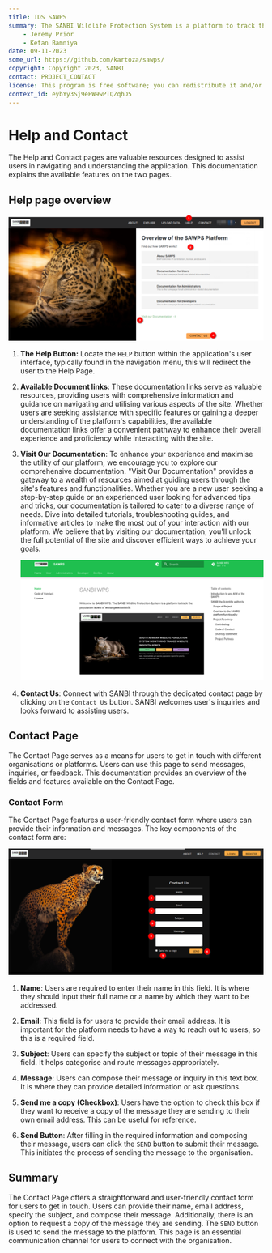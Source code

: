```yaml
---
title: IDS SAWPS
summary: The SANBI Wildlife Protection System is a platform to track the population levels of endangered wildlife.
    - Jeremy Prior
    - Ketan Bamniya
date: 09-11-2023
some_url: https://github.com/kartoza/sawps/
copyright: Copyright 2023, SANBI
contact: PROJECT_CONTACT
license: This program is free software; you can redistribute it and/or modify it under the terms of the GNU Affero General Public License as published by the Free Software Foundation; either version 3 of the License, or (at your option) any later version.
context_id: eybYy3Sj9ePW9wPTQZqhD5
---
```


# Help and Contact
<!-- To Be Populated -->

The Help and Contact pages are valuable resources designed to assist users in navigating and understanding the application. This documentation explains the available features on the two pages.

## Help page overview

![Help page](./img/help-contact-1.png)

1. **The Help Button:** Locate the `HELP` button within the application's user interface, typically found in the navigation menu, this will redirect the user to the Help Page.

2. **Available Document links**:  These documentation links serve as valuable resources, providing users with comprehensive information and guidance on navigating and utilising various aspects of the site. Whether users are seeking assistance with specific features or gaining a deeper understanding of the platform's capabilities, the available documentation links offer a convenient pathway to enhance their overall experience and proficiency while interacting with the site.

3. **Visit Our Documentation**: To enhance your experience and maximise the utility of our platform, we encourage you to explore our comprehensive documentation. "Visit Our Documentation" provides a gateway to a wealth of resources aimed at guiding users through the site's features and functionalities. Whether you are a new user seeking a step-by-step guide or an experienced user looking for advanced tips and tricks, our documentation is tailored to cater to a diverse range of needs. Dive into detailed tutorials, troubleshooting guides, and informative articles to make the most out of your interaction with our platform. We believe that by visiting our documentation, you'll unlock the full potential of the site and discover efficient ways to achieve your goals.

    ![Documentation](./img/help-contact-2.png)

4. **Contact Us**: Connect with SANBI through the dedicated contact page by clicking on the `Contact Us` button. SANBI welcomes user's inquiries and looks forward to assisting users.

## Contact Page

The Contact Page serves as a means for users to get in touch with different organisations or platforms. Users can use this page to send messages, inquiries, or feedback. This documentation provides an overview of the fields and features available on the Contact Page.

### Contact Form

The Contact Page features a user-friendly contact form where users can provide their information and messages. The key components of the contact form are:

![Contact us](./img/help-contact-3.png)

1. **Name**: Users are required to enter their name in this field.  It is where they should input their full name or a name by which they want to be addressed.

2. **Email**: This field is for users to provide their email address. It is important for the platform needs to have a way to reach out to users, so this is a required field.

3. **Subject**: Users can specify the subject or topic of their message in this field. It helps categorise and route messages appropriately.

4. **Message**: Users can compose their message or inquiry in this text box.  It is where they can provide detailed information or ask questions.

5. **Send me a copy (Checkbox)**: Users have the option to check this box if they want to receive a copy of the message they are sending to their own email address. This can be useful for reference.

6. **Send Button**: After filling in the required information and composing their message, users can click the `SEND` button to submit their message. This initiates the process of sending the message to the organisation.

## Summary

The Contact Page offers a straightforward and user-friendly contact form for users to get in touch. Users can provide their name, email address, specify the subject, and compose their message. Additionally, there is an option to request a copy of the message they are sending. The `SEND` button is used to send the message to the platform. This page is an essential communication channel for users to connect with the organisation.
